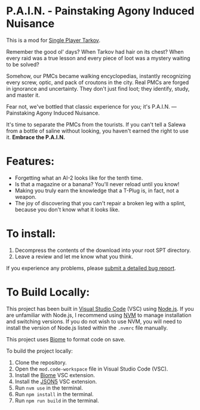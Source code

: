 # P.A.I.N. - Painstaking Agony Induced Nuisance

This is a mod for [Single Player Tarkov](https://www.sp-tarkov.com/).

Remember the good ol' days? When Tarkov had hair on its chest? When every raid was a true lesson and every piece of loot was a mystery waiting to be solved?

Somehow, our PMCs became walking encyclopedias, instantly recognizing every screw, optic, and pack of croutons in the city. Real PMCs are forged in ignorance and uncertainty. They don't just find loot; they identify, study, and master it.

Fear not, we've bottled that classic experience for you; it's P.A.I.N. — Painstaking Agony Induced Nuisance.

It's time to separate the PMCs from the tourists. If you can't tell a Salewa from a bottle of saline without looking, you haven't earned the right to use it. **Embrace the P.A.I.N.**

# Features:
- Forgetting what an AI-2 looks like for the tenth time.
- Is that a magazine or a banana? You'll never reload until you know!
- Making you truly earn the knowledge that a T-Plug is, in fact, not a weapon.
- The joy of discovering that you can't repair a broken leg with a splint, because you don't know what it looks like.

# To install:

1. Decompress the contents of the download into your root SPT directory.
3. Leave a review and let me know what you think.

If you experience any problems, please [submit a detailed bug report](https://github.com/refringe/PAIN/issues).

# To Build Locally:

This project has been built in [Visual Studio Code](https://code.visualstudio.com/) (VSC) using [Node.js](https://nodejs.org/). If you are unfamiliar with Node.js, I recommend using [NVM](https://github.com/nvm-sh/nvm) to manage installation and switching versions. If you do not wish to use NVM, you will need to install the version of Node.js listed within the `.nvmrc` file manually.

This project uses [Biome](https://biomejs.dev/) to format code on save.

To build the project locally:

1. Clone the repository.
2. Open the `mod.code-workspace` file in Visual Studio Code (VSC).
3. Install the [Biome](https://marketplace.visualstudio.com/items?itemName=biomejs.biome) VSC extension.
4. Install the [JSON5](https://marketplace.visualstudio.com/items?itemName=mrmlnc.vscode-json5) VSC extension.
5. Run `nvm use` in the terminal.
6. Run `npm install` in the terminal.
7. Run `npm run build` in the terminal.

